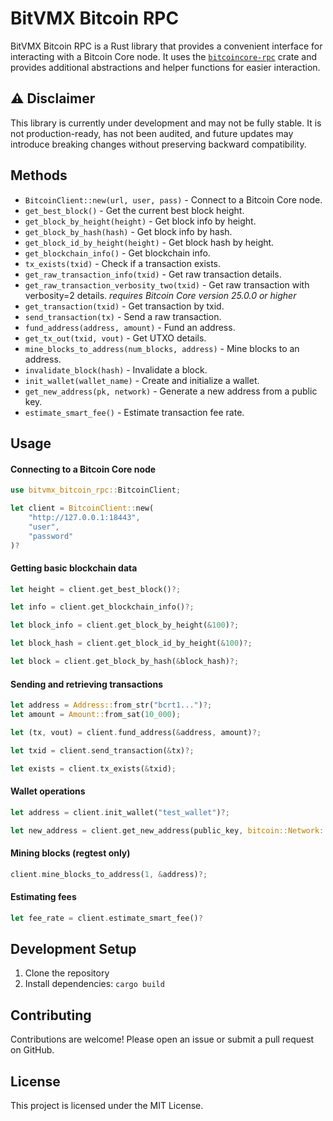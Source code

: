 # BitVMX Bitcoin RPC

BitVMX Bitcoin RPC is a Rust library that provides a convenient interface for interacting with a Bitcoin Core node.
It uses the [`bitcoincore-rpc`](https://crates.io/crates/bitcoincore-rpc) crate and provides additional abstractions and helper functions for easier interaction.

## ⚠️ Disclaimer

This library is currently under development and may not be fully stable.
It is not production-ready, has not been audited, and future updates may introduce breaking changes without preserving backward compatibility.

## Methods

- `BitcoinClient::new(url, user, pass)` - Connect to a Bitcoin Core node.
- `get_best_block()` - Get the current best block height.
- `get_block_by_height(height)` - Get block info by height.
- `get_block_by_hash(hash)` - Get block info by hash.
- `get_block_id_by_height(height)` - Get block hash by height.
- `get_blockchain_info()` - Get blockchain info.
- `tx_exists(txid)` - Check if a transaction exists.
- `get_raw_transaction_info(txid)` - Get raw transaction details.
- `get_raw_transaction_verbosity_two(txid)` - Get raw transaction with verbosity=2 details. *requires Bitcoin Core version 25.0.0 or higher*
- `get_transaction(txid)` - Get transaction by txid.
- `send_transaction(tx)` - Send a raw transaction.
- `fund_address(address, amount)` - Fund an address.
- `get_tx_out(txid, vout)` - Get UTXO details.
- `mine_blocks_to_address(num_blocks, address)` - Mine blocks to an address.
- `invalidate_block(hash)` - Invalidate a block.
- `init_wallet(wallet_name)` - Create and initialize a wallet.
- `get_new_address(pk, network)` - Generate a new address from a public key.
- `estimate_smart_fee()` - Estimate transaction fee rate.


## Usage

#### Connecting to a Bitcoin Core node

```rust
use bitvmx_bitcoin_rpc::BitcoinClient;

let client = BitcoinClient::new(
    "http://127.0.0.1:18443",
    "user",
    "password"
)?
```

#### Getting basic blockchain data
```rust
let height = client.get_best_block()?;

let info = client.get_blockchain_info()?;

let block_info = client.get_block_by_height(&100)?;

let block_hash = client.get_block_id_by_height(&100)?;

let block = client.get_block_by_hash(&block_hash)?;

```

#### Sending and retrieving transactions
```rust
let address = Address::from_str("bcrt1...")?;
let amount = Amount::from_sat(10_000);

let (tx, vout) = client.fund_address(&address, amount)?;

let txid = client.send_transaction(&tx)?;

let exists = client.tx_exists(&txid);
```

#### Wallet operations
```rust
let address = client.init_wallet("test_wallet")?;

let new_address = client.get_new_address(public_key, bitcoin::Network::Regtest);
```

#### Mining blocks (regtest only)
```rust
client.mine_blocks_to_address(1, &address)?;
```

#### Estimating fees
```rust
let fee_rate = client.estimate_smart_fee()?
```

## Development Setup

1. Clone the repository
2. Install dependencies: `cargo build`

## Contributing
Contributions are welcome! Please open an issue or submit a pull request on GitHub.

## License
This project is licensed under the MIT License.

